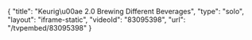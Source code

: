 {
    "title": "Keurig\u00ae 2.0 Brewing Different Beverages",
    "type": "solo",
    "layout": "iframe-static",
    "videoId": "83095398",
    "url": "\/tvpembed\/83095398"
}